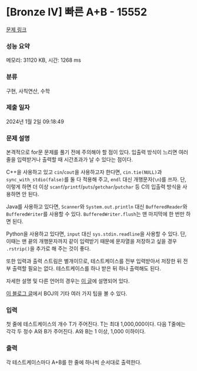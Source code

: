 # [Bronze IV] 빠른 A+B - 15552 

[문제 링크](https://www.acmicpc.net/problem/15552) 

### 성능 요약

메모리: 31120 KB, 시간: 1268 ms

### 분류

구현, 사칙연산, 수학

### 제출 일자

2024년 1월 2일 09:18:49

### 문제 설명

<p>본격적으로 for문 문제를 풀기 전에 주의해야 할 점이 있다. 입출력 방식이 느리면 여러 줄을 입력받거나 출력할 때 시간초과가 날 수 있다는 점이다.</p>

<p>C++을 사용하고 있고 <code>cin</code>/<code>cout</code>을 사용하고자 한다면, <code>cin.tie(NULL)</code>과 <code>sync_with_stdio(false)</code>를 둘 다 적용해 주고, <code>endl</code> 대신 개행문자(<code>\n</code>)를 쓰자. 단, 이렇게 하면 더 이상 <code>scanf</code>/<code>printf</code>/<code>puts</code>/<code>getchar</code>/<code>putchar</code> 등 C의 입출력 방식을 사용하면 안 된다.</p>

<p>Java를 사용하고 있다면, <code>Scanner</code>와 <code>System.out.println</code> 대신 <code>BufferedReader</code>와 <code>BufferedWriter</code>를 사용할 수 있다. <code>BufferedWriter.flush</code>는 맨 마지막에 한 번만 하면 된다.</p>

<p>Python을 사용하고 있다면, <code>input</code> 대신 <code>sys.stdin.readline</code>을 사용할 수 있다. 단, 이때는 맨 끝의 개행문자까지 같이 입력받기 때문에 문자열을 저장하고 싶을 경우 <code>.rstrip()</code>을 추가로 해 주는 것이 좋다.</p>

<p>또한 입력과 출력 스트림은 별개이므로, 테스트케이스를 전부 입력받아서 저장한 뒤 전부 출력할 필요는 없다. 테스트케이스를 하나 받은 뒤 하나 출력해도 된다.</p>

<p>자세한 설명 및 다른 언어의 경우는 <a href="http://www.acmicpc.net/board/view/22716">이 글</a>에 설명되어 있다.</p>

<p><a href="http://www.acmicpc.net/blog/view/55">이 블로그 글</a>에서 BOJ의 기타 여러 가지 팁을 볼 수 있다.</p>

### 입력 

 <p>첫 줄에 테스트케이스의 개수 T가 주어진다. T는 최대 1,000,000이다. 다음 T줄에는 각각 두 정수 A와 B가 주어진다. A와 B는 1 이상, 1,000 이하이다.</p>

### 출력 

 <p>각 테스트케이스마다 A+B를 한 줄에 하나씩 순서대로 출력한다.</p>

